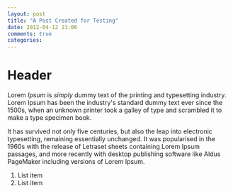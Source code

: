 ```yaml
---
layout: post
title: "A Post Created for Testing"
date: 2012-04-12 21:00
comments: true
categories: 
---
```

# Header

Lorem _Ipsum_ is *simply* dummy text of the printing and typesetting industry. Lorem Ipsum has been the industry's standard dummy text ever since the 1500s, when an unknown printer took a galley of type and scrambled it to make a type specimen book.

It has survived not only five centuries, but also the leap into electronic typesetting, remaining essentially unchanged. It was popularised in the 1960s with the release of Letraset sheets containing Lorem Ipsum passages, and more recently with desktop publishing software like Aldus PageMaker including versions of Lorem Ipsum.

1. List item
2. List item
